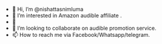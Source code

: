 - 👋 Hi, I’m @nishattasnimluma
- 👀 I’m interested in Amazon audible affiliate .
- 🌱
- 💞️ I’m looking to collaborate on audible promotion service.
- 📫 How to reach me via Facebook/Whatsapp/telegram.

<!---
nishattasnimluma/nishattasnimluma is a ✨ special ✨ repository because its `README.md` (this file) appears on your GitHub profile.
You can click the Preview link to take a look at your changes.
--->
